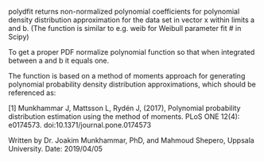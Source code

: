 polydfit returns non-normalized polynomial coefficients for polynomial density distribution approximation for the data set in vector x within limits a and b.  (The function is similar to e.g. weib for Weibull parameter fit # in Scipy)

To get a proper PDF normalize polynomial function so that when integrated between a and b it equals one.

The function is based on a method of moments approach for generating  polynomial probability density distribution approximations, which should be referenced as:

[1] Munkhammar J, Mattsson L, Rydén J, (2017), Polynomial probability 
distribution estimation using the method of moments. PLoS ONE 
12(4): e0174573. doi:10.1371/journal.pone.0174573

Written by Dr. Joakim Munkhammar, PhD, and Mahmoud Shepero, Uppsala University.
Date: 2019/04/05

